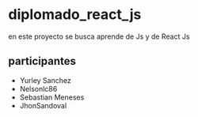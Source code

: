 # diplomado_react_js

en este proyecto se busca aprende de Js y de React Js 

## participantes 
- Yurley Sanchez
- Nelsonlc86
- Sebastian Meneses
- JhonSandoval

